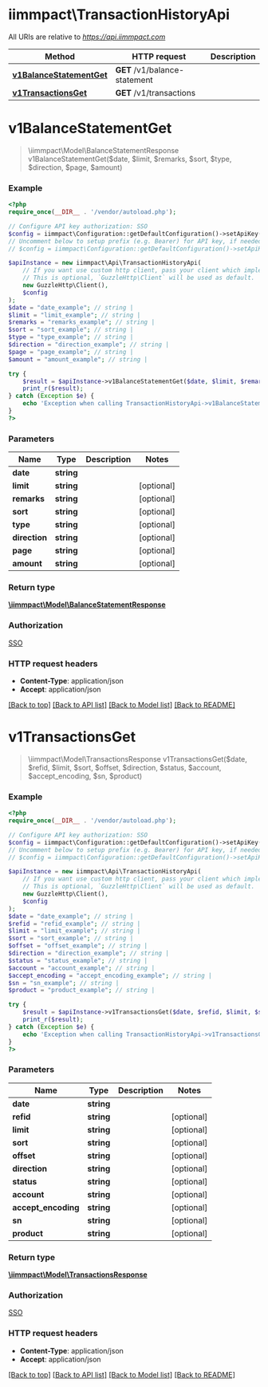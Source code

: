 # iimmpact\TransactionHistoryApi

All URIs are relative to *https://api.iimmpact.com*

Method | HTTP request | Description
------------- | ------------- | -------------
[**v1BalanceStatementGet**](TransactionHistoryApi.md#v1BalanceStatementGet) | **GET** /v1/balance-statement | 
[**v1TransactionsGet**](TransactionHistoryApi.md#v1TransactionsGet) | **GET** /v1/transactions | 


# **v1BalanceStatementGet**
> \iimmpact\Model\BalanceStatementResponse v1BalanceStatementGet($date, $limit, $remarks, $sort, $type, $direction, $page, $amount)



### Example
```php
<?php
require_once(__DIR__ . '/vendor/autoload.php');

// Configure API key authorization: SSO
$config = iimmpact\Configuration::getDefaultConfiguration()->setApiKey('Authorization', 'YOUR_API_KEY');
// Uncomment below to setup prefix (e.g. Bearer) for API key, if needed
// $config = iimmpact\Configuration::getDefaultConfiguration()->setApiKeyPrefix('Authorization', 'Bearer');

$apiInstance = new iimmpact\Api\TransactionHistoryApi(
    // If you want use custom http client, pass your client which implements `GuzzleHttp\ClientInterface`.
    // This is optional, `GuzzleHttp\Client` will be used as default.
    new GuzzleHttp\Client(),
    $config
);
$date = "date_example"; // string | 
$limit = "limit_example"; // string | 
$remarks = "remarks_example"; // string | 
$sort = "sort_example"; // string | 
$type = "type_example"; // string | 
$direction = "direction_example"; // string | 
$page = "page_example"; // string | 
$amount = "amount_example"; // string | 

try {
    $result = $apiInstance->v1BalanceStatementGet($date, $limit, $remarks, $sort, $type, $direction, $page, $amount);
    print_r($result);
} catch (Exception $e) {
    echo 'Exception when calling TransactionHistoryApi->v1BalanceStatementGet: ', $e->getMessage(), PHP_EOL;
}
?>
```

### Parameters

Name | Type | Description  | Notes
------------- | ------------- | ------------- | -------------
 **date** | **string**|  |
 **limit** | **string**|  | [optional]
 **remarks** | **string**|  | [optional]
 **sort** | **string**|  | [optional]
 **type** | **string**|  | [optional]
 **direction** | **string**|  | [optional]
 **page** | **string**|  | [optional]
 **amount** | **string**|  | [optional]

### Return type

[**\iimmpact\Model\BalanceStatementResponse**](../Model/BalanceStatementResponse.md)

### Authorization

[SSO](../../README.md#SSO)

### HTTP request headers

 - **Content-Type**: application/json
 - **Accept**: application/json

[[Back to top]](#) [[Back to API list]](../../README.md#documentation-for-api-endpoints) [[Back to Model list]](../../README.md#documentation-for-models) [[Back to README]](../../README.md)

# **v1TransactionsGet**
> \iimmpact\Model\TransactionsResponse v1TransactionsGet($date, $refid, $limit, $sort, $offset, $direction, $status, $account, $accept_encoding, $sn, $product)



### Example
```php
<?php
require_once(__DIR__ . '/vendor/autoload.php');

// Configure API key authorization: SSO
$config = iimmpact\Configuration::getDefaultConfiguration()->setApiKey('Authorization', 'YOUR_API_KEY');
// Uncomment below to setup prefix (e.g. Bearer) for API key, if needed
// $config = iimmpact\Configuration::getDefaultConfiguration()->setApiKeyPrefix('Authorization', 'Bearer');

$apiInstance = new iimmpact\Api\TransactionHistoryApi(
    // If you want use custom http client, pass your client which implements `GuzzleHttp\ClientInterface`.
    // This is optional, `GuzzleHttp\Client` will be used as default.
    new GuzzleHttp\Client(),
    $config
);
$date = "date_example"; // string | 
$refid = "refid_example"; // string | 
$limit = "limit_example"; // string | 
$sort = "sort_example"; // string | 
$offset = "offset_example"; // string | 
$direction = "direction_example"; // string | 
$status = "status_example"; // string | 
$account = "account_example"; // string | 
$accept_encoding = "accept_encoding_example"; // string | 
$sn = "sn_example"; // string | 
$product = "product_example"; // string | 

try {
    $result = $apiInstance->v1TransactionsGet($date, $refid, $limit, $sort, $offset, $direction, $status, $account, $accept_encoding, $sn, $product);
    print_r($result);
} catch (Exception $e) {
    echo 'Exception when calling TransactionHistoryApi->v1TransactionsGet: ', $e->getMessage(), PHP_EOL;
}
?>
```

### Parameters

Name | Type | Description  | Notes
------------- | ------------- | ------------- | -------------
 **date** | **string**|  |
 **refid** | **string**|  | [optional]
 **limit** | **string**|  | [optional]
 **sort** | **string**|  | [optional]
 **offset** | **string**|  | [optional]
 **direction** | **string**|  | [optional]
 **status** | **string**|  | [optional]
 **account** | **string**|  | [optional]
 **accept_encoding** | **string**|  | [optional]
 **sn** | **string**|  | [optional]
 **product** | **string**|  | [optional]

### Return type

[**\iimmpact\Model\TransactionsResponse**](../Model/TransactionsResponse.md)

### Authorization

[SSO](../../README.md#SSO)

### HTTP request headers

 - **Content-Type**: application/json
 - **Accept**: application/json

[[Back to top]](#) [[Back to API list]](../../README.md#documentation-for-api-endpoints) [[Back to Model list]](../../README.md#documentation-for-models) [[Back to README]](../../README.md)

